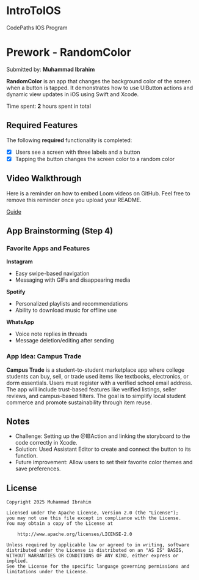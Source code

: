# IntroToIOS
CodePaths IOS Program
# Prework - RandomColor

Submitted by: **Muhammad Ibrahim**

**RandomColor** is an app that changes the background color of the screen when a button is tapped. It demonstrates how to use UIButton actions and dynamic view updates in iOS using Swift and Xcode.

Time spent: **2** hours spent in total

## Required Features

The following **required** functionality is completed:

- [x] Users see a screen with three labels and a button
- [x] Tapping the button changes the screen color to a random color

## Video Walkthrough

Here is a reminder on how to embed Loom videos on GitHub. Feel free to remove this reminder once you upload your README. 

[Guide](https://www.youtube.com/watch?v=GA92eKlYio4)

## App Brainstorming (Step 4)

### Favorite Apps and Features

**Instagram**
- Easy swipe-based navigation
- Messaging with GIFs and disappearing media

**Spotify**
- Personalized playlists and recommendations
- Ability to download music for offline use

**WhatsApp**
- Voice note replies in threads
- Message deletion/editing after sending

### App Idea: Campus Trade

**Campus Trade** is a student-to-student marketplace app where college students can buy, sell, or trade used items like textbooks, electronics, or dorm essentials. Users must register with a verified school email address. The app will include trust-based features like verified listings, seller reviews, and campus-based filters. The goal is to simplify local student commerce and promote sustainability through item reuse.

## Notes

- Challenge: Setting up the @IBAction and linking the storyboard to the code correctly in Xcode.
- Solution: Used Assistant Editor to create and connect the button to its function.
- Future improvement: Allow users to set their favorite color themes and save preferences.

## License

    Copyright 2025 Muhammad Ibrahim

    Licensed under the Apache License, Version 2.0 (the "License");
    you may not use this file except in compliance with the License.
    You may obtain a copy of the License at

        http://www.apache.org/licenses/LICENSE-2.0

    Unless required by applicable law or agreed to in writing, software
    distributed under the License is distributed on an "AS IS" BASIS,
    WITHOUT WARRANTIES OR CONDITIONS OF ANY KIND, either express or implied.
    See the License for the specific language governing permissions and
    limitations under the License.
